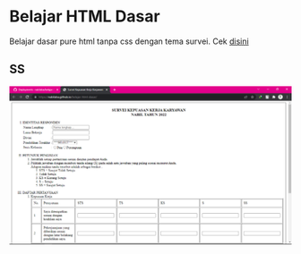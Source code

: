 # Belajar HTML Dasar

Belajar dasar pure html tanpa css dengan tema survei. Cek [disini](https://nabilaba.github.io/belajar-html-dasar/)

## SS
![](ss/hasil.png)